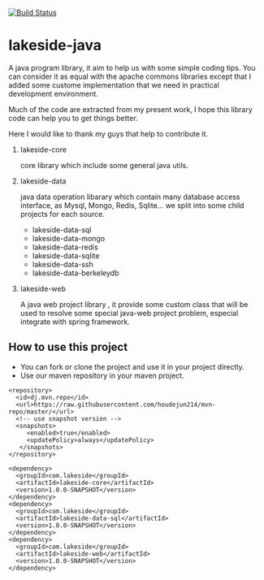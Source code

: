 [![Build Status](https://travis-ci.org/houdejun214/lakeside-java.svg?branch=master)](https://travis-ci.org/houdejun214/lakeside-java)

lakeside-java
=============

A java program library, it aim to help us with some simple coding tips. You can consider it as equal with
the apache commons libraries except that I added some custome implementation that we need in practical
development environment.

Much of the code are extracted from my present work, I hope this library code can help you to get things better.

Here I would like to thank my guys that help to contribute it.


1. lakeside-core

    core library which include some general java utils.

2. lakeside-data

    java data operation libarary which contain many database access interface, as Mysql, Mongo, Redis, Sqlite...
    we split into some child projects for each source.
	* lakeside-data-sql
	* lakeside-data-mongo
	* lakeside-data-redis
	* lakeside-data-sqlite
	* lakeside-data-ssh
	* lakeside-data-berkeleydb

3. lakeside-web

    A java web project library , it provide some custom class that will be used to resolve some special java-web project problem, especial integrate with spring framework.

How to use this project
-----------------------
* You can fork or clone the project and use it in your project directly.
* Use our maven repository in your maven project.

```
<repository>
  <id>dj.mvn.repo</id>
  <url>https://raw.githubusercontent.com/houdejun214/mvn-repo/master/</url>
  <!-- use snapshot version -->
  <snapshots>
     <enabled>true</enabled>
     <updatePolicy>always</updatePolicy>
   </snapshots>
</repository>

<dependency>
  <groupId>com.lakeside</groupId>
  <artifactId>lakeside-core</artifactId>
  <version>1.0.0-SNAPSHOT</version>
</dependency>
<dependency>
  <groupId>com.lakeside</groupId>
  <artifactId>lakeside-data-sql</artifactId>
  <version>1.0.0-SNAPSHOT</version>
</dependency>
<dependency>
  <groupId>com.lakeside</groupId>
  <artifactId>lakeside-web</artifactId>
  <version>1.0.0-SNAPSHOT</version>
</dependency>
```
